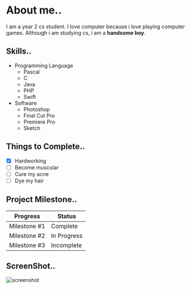 # About me..
I am a year 2 cs student. I love computer because i love playing computer games.
Although i am studying cs, i am a **handsome boy**.

## Skills..
* Programming Language
  * Pascal
  * C
  * Java 
  * PHP
  * Swift
* Software
  * Photoshop
  * Final Cut Pro
  * Premiere Pro
  * Sketch

## Things to Complete..
- [x] Hardworking
- [ ] Become muscular
- [ ] Cure my acne
- [ ] Dye my hair

## Project Milestone..
Progress | Status
---------- | ----------
Milestone #1 | Complete
Milestone #2 | In Progress
Milestone #3 | Incomplete

## ScreenShot..
![screenshot](https://user-images.githubusercontent.com/62586450/80271274-5fc1d400-86f1-11ea-9f9e-4664d7927835.png)
